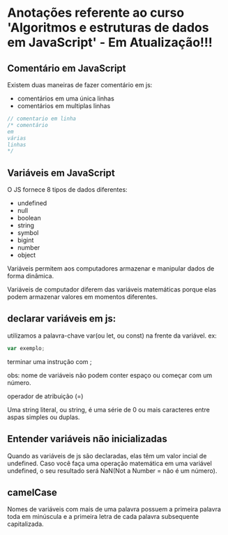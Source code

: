 # Anotações referente ao curso 'Algoritmos e estruturas de dados em JavaScript' - **Em Atualização!!!**

## Comentário em JavaScript

Existem duas maneiras de fazer comentário em js:
- comentários em uma única linhas
- comentários em multiplas linhas

```javascript
// comentario em linha
/* comentário
em 
várias 
linhas
*/
```

## Variáveis em JavaScript

O JS fornece 8 tipos de dados diferentes:
- undefined
- null
- boolean
- string
- symbol
- bigint
- number
- object
  
Variáveis permitem aos computadores armazenar e manipular dados de forma dinâmica.

Variáveis de computador diferem das variáveis matemáticas porque elas podem armazenar valores em momentos diferentes.

## declarar variáveis em js:

utilizamos a palavra-chave var(ou let, ou const) na frente da variável. ex:

```javascript
var exemplo;
```
terminar uma instrução com ;

obs: nome de variáveis não podem conter espaço ou começar com um número.

operador de atribuição (=) 

Uma string literal, ou string, é uma série de 0 ou mais caracteres entre aspas simples ou duplas.

## Entender variáveis não inicializadas

Quando as variáveis de js são declaradas, elas têm um valor incial de undefined. Caso você faça uma operação matemática em uma variável undefined, o seu resultado será NaN(Not a Number = não é um número).

## camelCase

Nomes de variáveis com mais de uma palavra possuem a primeira palavra toda em minúscula e a primeira letra de cada palavra subsequente capitalizada.

